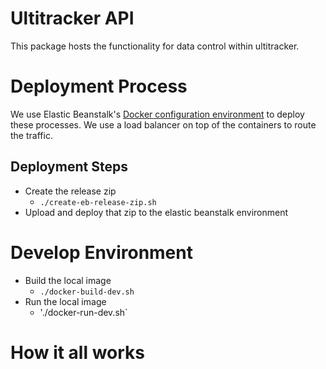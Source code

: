 # Ultitracker API
This package hosts the functionality for data control within ultitracker. 

# Deployment Process
We use Elastic Beanstalk's [Docker configuration environment](https://docs.aws.amazon.com/elasticbeanstalk/latest/dg/single-container-docker-configuration.html) to deploy these processes. We use a load balancer on top of the containers to route the traffic.

## Deployment Steps
* Create the release zip
    * `./create-eb-release-zip.sh`
* Upload and deploy that zip to the elastic beanstalk environment

# Develop Environment
* Build the local image
    * `./docker-build-dev.sh`
* Run the local image
    * './docker-run-dev.sh`

# How it all works

